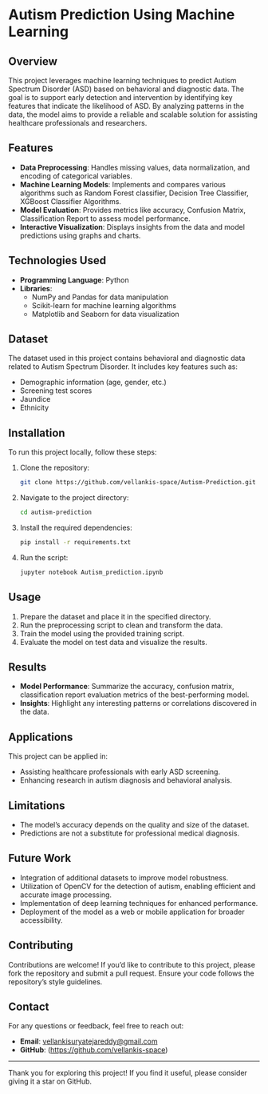 # Autism Prediction Using Machine Learning

## Overview
This project leverages machine learning techniques to predict Autism Spectrum Disorder (ASD) based on behavioral and diagnostic data. The goal is to support early detection and intervention by identifying key features that indicate the likelihood of ASD. By analyzing patterns in the data, the model aims to provide a reliable and scalable solution for assisting healthcare professionals and researchers.

## Features
- **Data Preprocessing**: Handles missing values, data normalization, and encoding of categorical variables.
- **Machine Learning Models**: Implements and compares various algorithms such as Random Forest classifier, Decision Tree Classifier, XGBoost Classifier Algorithms.
- **Model Evaluation**: Provides metrics like accuracy, Confusion Matrix, Classification Report to assess model performance.
- **Interactive Visualization**: Displays insights from the data and model predictions using graphs and charts.

## Technologies Used
- **Programming Language**: Python
- **Libraries**:
  - NumPy and Pandas for data manipulation
  - Scikit-learn for machine learning algorithms
  - Matplotlib and Seaborn for data visualization

## Dataset
The dataset used in this project contains behavioral and diagnostic data related to Autism Spectrum Disorder. It includes key features such as:
- Demographic information (age, gender, etc.)
- Screening test scores
- Jaundice
- Ethnicity

## Installation
To run this project locally, follow these steps:

1. Clone the repository:
   ```bash
   git clone https://github.com/vellankis-space/Autism-Prediction.git
   ```

2. Navigate to the project directory:
   ```bash
   cd autism-prediction
   ```

3. Install the required dependencies:
   ```bash
   pip install -r requirements.txt
   ```

4. Run the script:
   ```bash
   jupyter notebook Autism_prediction.ipynb
   ```

## Usage
1. Prepare the dataset and place it in the specified directory.
2. Run the preprocessing script to clean and transform the data.
3. Train the model using the provided training script.
4. Evaluate the model on test data and visualize the results.

## Results
- **Model Performance**: Summarize the accuracy, confusion matrix, classification report evaluation metrics of the best-performing model.
- **Insights**: Highlight any interesting patterns or correlations discovered in the data.

## Applications
This project can be applied in:
- Assisting healthcare professionals with early ASD screening.
- Enhancing research in autism diagnosis and behavioral analysis.

## Limitations
- The model’s accuracy depends on the quality and size of the dataset.
- Predictions are not a substitute for professional medical diagnosis.

## Future Work
- Integration of additional datasets to improve model robustness.
- Utilization of OpenCV for the detection of autism, enabling efficient and accurate image processing.
- Implementation of deep learning techniques for enhanced performance.
- Deployment of the model as a web or mobile application for broader accessibility.

## Contributing
Contributions are welcome! If you’d like to contribute to this project, please fork the repository and submit a pull request. Ensure your code follows the repository’s style guidelines.

## Contact
For any questions or feedback, feel free to reach out:
- **Email**: vellankisuryatejareddy@gmail.com
- **GitHub**: (https://github.com/vellankis-space)

---

Thank you for exploring this project! If you find it useful, please consider giving it a star on GitHub.

